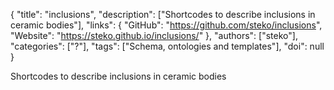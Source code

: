 {
  "title": "inclusions",
  "description": ["Shortcodes to describe inclusions in ceramic bodies"],
  "links": {
    "GitHub": "https://github.com/steko/inclusions",
    "Website": "https://steko.github.io/inclusions/"
  },
  "authors": ["steko"],
  "categories": ["?"],
  "tags": ["Schema, ontologies and templates"],
  "doi": null
}

<!-- Generated by csv2md.R – do not edit by hand -->

Shortcodes to describe inclusions in ceramic bodies